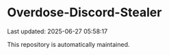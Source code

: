 # Overdose-Discord-Stealer

Last updated: 2025-06-27 05:58:17

This repository is automatically maintained.
